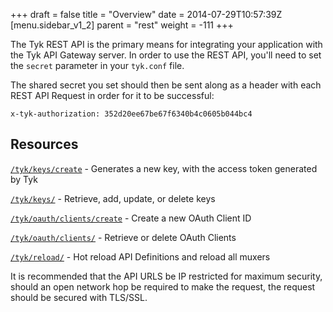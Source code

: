 +++
draft = false
title = "Overview"
date = 2014-07-29T10:57:39Z
[menu.sidebar_v1_2]
    parent = "rest"
    weight = -111
+++

The Tyk REST API is the primary means for integrating your application with the Tyk API Gateway server. In order to use the 
REST API, you'll need to set the `secret` parameter in your `tyk.conf` file.

The shared secret you set should then be sent along as a header with each REST API Request in order for it to be successful:

    x-tyk-authorization: 352d20ee67be67f6340b4c0605b044bc4

## Resources

[`/tyk/keys/create`](/rest-api/api-key-management) -  Generates a new key, with the access token generated by Tyk

[`/tyk/keys/`](/rest-api/api-key-management) - Retrieve, add, update, or delete keys

[`/tyk/oauth/clients/create`](/rest-api/oauth-key-management) - Create a new OAuth Client ID

[`/tyk/oauth/clients/`](/rest-api/oauth-key-management) - Retrieve or delete OAuth Clients

[`/tyk/reload/`](/rest-api/hot-reload) - Hot reload API Definitions and reload all muxers

It is recommended that the API URLS be IP restricted for maximum security, should an open network hop be required to make the request,
the request should be secured with TLS/SSL.